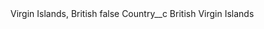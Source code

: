 <?xml version="1.0" encoding="UTF-8"?>
<CustomMetadata xmlns="http://soap.sforce.com/2006/04/metadata" xmlns:xsi="http://www.w3.org/2001/XMLSchema-instance" xmlns:xsd="http://www.w3.org/2001/XMLSchema">
    <label>Virgin Islands, British</label>
    <protected>false</protected>
    <values>
        <field>Country__c</field>
        <value xsi:type="xsd:string">British Virgin Islands</value>
    </values>
</CustomMetadata>
